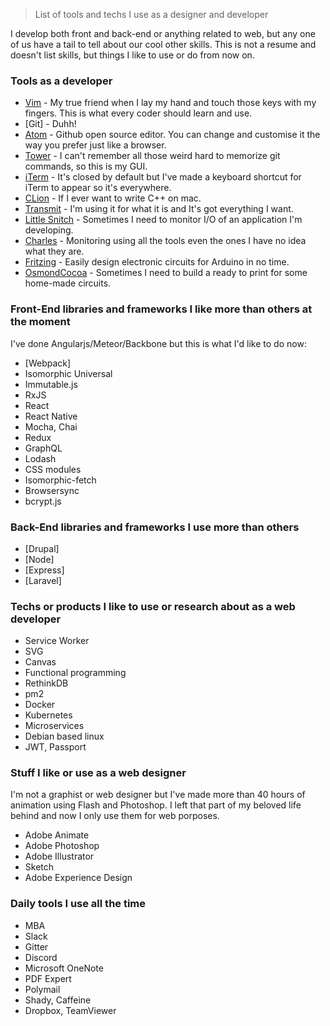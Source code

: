 > List of tools and techs I use as a designer and developer

I develop both front and back-end or anything related to web, but any one of us have a tail to tell about our cool other skills. This is not a resume and doesn't list skills, but things I like to use or do from now on.


### Tools as a developer
- [Vim](https://github.com/vim/vim) - My true friend when I lay my hand and touch those keys with my fingers. This is what every coder should learn and use.
- [Git] - Duhh!
- [Atom](https://atom.io) - Github open source editor. You can change and customise it the way you prefer just like a browser.
- [Tower](https://www.git-tower.com) - I can't remember all those weird hard to memorize git commands, so this is my GUI.
- [iTerm](https://www.iterm2.com) - It's closed by default but I've made a keyboard shortcut for iTerm to appear so it's everywhere.
- [CLion](https://www.jetbrains.com/clion) - If I ever want to write C++ on mac.
- [Transmit](https://panic.com/transmit/) - I'm using it for what it is and It's got everything I want.
- [Little Snitch](https://www.obdev.at/products/littlesnitch) - Sometimes I need to monitor I/O of an application I'm developing.
- [Charles](https://www.charlesproxy.com/) - Monitoring using all the tools even the ones I have no idea what they are.
- [Fritzing](fritzing.org/) - Easily design electronic circuits for Arduino in no time.
- [OsmondCocoa](www.osmondpcb.com/) - Sometimes I need to build a ready to print for some home-made circuits.


### Front-End libraries and frameworks I like more than others at the moment
I've done Angularjs/Meteor/Backbone but this is what I'd like to do now:
- [Webpack]
- Isomorphic Universal
- Immutable.js
- RxJS
- React
- React Native
- Mocha, Chai
- Redux
- GraphQL
- Lodash
- CSS modules
- Isomorphic-fetch
- Browsersync
- bcrypt.js


### Back-End libraries and frameworks I use more than others
- [Drupal]
- [Node]
- [Express]
- [Laravel]


### Techs or products I like to use or research about as a web developer
- Service Worker
- SVG
- Canvas
- Functional programming
- RethinkDB
- pm2
- Docker
- Kubernetes
- Microservices
- Debian based linux
- JWT, Passport


### Stuff I like or use as a web designer
I'm not a graphist or web designer but I've made more than 40 hours of animation using Flash and Photoshop. I left that part of my beloved life behind and now I only use them for web porposes.
- Adobe Animate
- Adobe Photoshop
- Adobe Illustrator
- Sketch
- Adobe Experience Design


### Daily tools I use all the time
- MBA
- Slack
- Gitter
- Discord
- Microsoft OneNote
- PDF Expert
- Polymail
- Shady, Caffeine
- Dropbox, TeamViewer
